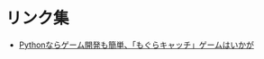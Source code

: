 # リンク集

- [Pythonならゲーム開発も簡単、「もぐらキャッチ」ゲームはいかが]("https://xtech.nikkei.com/atcl/nxt/column/18/02814/042500003/")